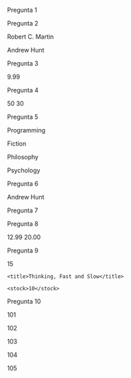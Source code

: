 Pregunta 1
<titles>

  <title>Clean Code</title>

  <title>The Pragmatic Programmer</title>

  <title>1984</title>

  <title>The Art of War</title>

  <title>Thinking, Fast and Slow</title>

</titles>

Pregunta 2

<authors>

  <author>Robert C. Martin</author>

  <author>Andrew Hunt</author>

</authors>

Pregunta 3

<price currency="USD">9.99</price>

Pregunta 4

<book id="103">
  <title>1984</title>
  <stock>50</stock>

</book>

<book id="104">
  <title>The Art of War</title>
  <stock>30</stock>

</book>

Pregunta 5

<genres>

  <genre>Programming</genre>

  <genre>Fiction</genre>

  <genre>Philosophy</genre>
  
  <genre>Psychology</genre>

</genres>

Pregunta 6

<author>Andrew Hunt</author>

Pregunta 7

<title> The Art of War </title>

Pregunta 8

<books>

  <book id="103">
    <title>1984</title>
    <price currency="USD">12.99</price>

  </book>

  <book id="105">
    <title>Thinking, Fast and Slow</title>
    <price currency="USD">20.00</price>

  </book>

</books>

Pregunta 9

<books>
  
  <book id="102">
      <title>The Pragmatic Programmer</title>
      <stock>15</stock>
  
  </book>
  
  <book id="105">
  
    <title>Thinking, Fast and Slow</title>
  
    <stock>10</stock>
  
  </book>

</books>

Pregunta 10

<ids>

  <id>101</id>
  
  <id>102</id>
  
  <id>103</id>
  
  <id>104</id>
  
  <id>105</id>

</ids>
